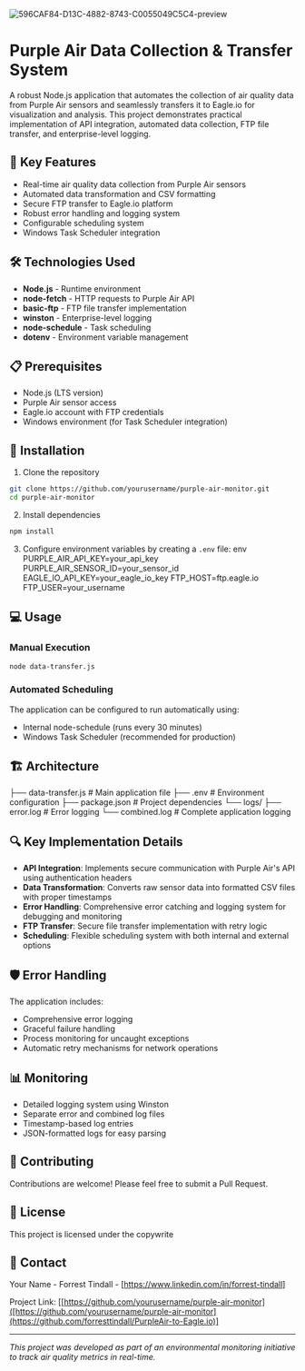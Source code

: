 ![596CAF84-D13C-4882-8743-C0055049C5C4-preview](https://github.com/user-attachments/assets/67bfbbfd-426b-4793-a058-e6ee011ec831)

# Purple Air Data Collection & Transfer System

A robust Node.js application that automates the collection of air quality data from Purple Air sensors and seamlessly transfers it to Eagle.io for visualization and analysis. This project demonstrates practical implementation of API integration, automated data collection, FTP file transfer, and enterprise-level logging.

## 🚀 Key Features

- Real-time air quality data collection from Purple Air sensors
- Automated data transformation and CSV formatting
- Secure FTP transfer to Eagle.io platform
- Robust error handling and logging system
- Configurable scheduling system
- Windows Task Scheduler integration

## 🛠️ Technologies Used

- **Node.js** - Runtime environment
- **node-fetch** - HTTP requests to Purple Air API
- **basic-ftp** - FTP file transfer implementation
- **winston** - Enterprise-level logging
- **node-schedule** - Task scheduling
- **dotenv** - Environment variable management

## 📋 Prerequisites

- Node.js (LTS version)
- Purple Air sensor access
- Eagle.io account with FTP credentials
- Windows environment (for Task Scheduler integration)

## 🔧 Installation

1. Clone the repository

```bash
git clone https://github.com/yourusername/purple-air-monitor.git
cd purple-air-monitor
```

2. Install dependencies
```bash
npm install
```

3. Configure environment variables by creating a `.env` file:
   env
PURPLE_AIR_API_KEY=your_api_key
PURPLE_AIR_SENSOR_ID=your_sensor_id
EAGLE_IO_API_KEY=your_eagle_io_key
FTP_HOST=ftp.eagle.io
FTP_USER=your_username

## 💻 Usage

### Manual Execution

```bash
node data-transfer.js
```

### Automated Scheduling
The application can be configured to run automatically using:
- Internal node-schedule (runs every 30 minutes)
- Windows Task Scheduler (recommended for production)

## 🏗️ Architecture

├── data-transfer.js # Main application file
├── .env # Environment configuration
├── package.json # Project dependencies
└── logs/
├── error.log # Error logging
└── combined.log # Complete application logging


## 🔍 Key Implementation Details

- **API Integration**: Implements secure communication with Purple Air's API using authentication headers
- **Data Transformation**: Converts raw sensor data into formatted CSV files with proper timestamps
- **Error Handling**: Comprehensive error catching and logging system for debugging and monitoring
- **FTP Transfer**: Secure file transfer implementation with retry logic
- **Scheduling**: Flexible scheduling system with both internal and external options

## 🛡️ Error Handling

The application includes:
- Comprehensive error logging
- Graceful failure handling
- Process monitoring for uncaught exceptions
- Automatic retry mechanisms for network operations

## 📊 Monitoring

- Detailed logging system using Winston
- Separate error and combined log files
- Timestamp-based log entries
- JSON-formatted logs for easy parsing

## 🤝 Contributing

Contributions are welcome! Please feel free to submit a Pull Request.

## 📝 License

This project is licensed under the copywrite

## 🔗 Contact

Your Name - Forrest Tindall - [https://www.linkedin.com/in/forrest-tindall]

Project Link: [[https://github.com/yourusername/purple-air-monitor]([https://github.com/yourusername/purple-air-monitor](https://github.com/forresttindall/PurpleAir-to-Eagle.io)]

---


*This project was developed as part of an environmental monitoring initiative to track air quality metrics in real-time.*
